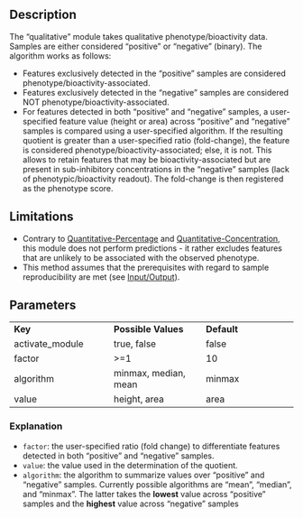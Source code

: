 ## Description

The “qualitative” module takes qualitative phenotype/bioactivity data. 
Samples are either considered “positive” or “negative” (binary). 
The algorithm works as follows:

- Features exclusively detected in the “positive” samples are considered phenotype/bioactivity-associated. 
- Features exclusively detected in the “negative” samples are considered NOT phenotype/bioactivity-associated. 
- For features detected in both “positive” and “negative” samples, a user-specified feature value (height or area) across “positive” and “negative” samples is compared using a user-specified algorithm. If the resulting quotient is greater than a user-specified ratio (fold-change), the feature is considered phenotype/bioactivity-associated; else, it is not. This allows to retain features that may be bioactivity-associated but are present in sub-inhibitory concentrations in the “negative” samples (lack of phenotypic/bioactivity readout). The fold-change is then registered as the phenotype score.

## Limitations

- Contrary to [Quantitative-Percentage](../modules/phenotype.quant-percent.md) and [Quantitative-Concentration](../modules/phenotype.quant-concentr.md), this module does not perform predictions - it rather excludes features that are unlikely to be associated with the observed phenotype.
- This method assumes that the prerequisites with regard to sample reproducibility are met (see [Input/Output](../home/input_output.md)).


## Parameters

<table style="width: 100%;">
 <tr>
  <td style="width: 25%;"><b>Key</b></td>
  <td style="width: 25%;"><b>Possible Values</b></td>
  <td style="width: 25%;"><b>Default</b></td>
 </tr>
 <tr>
  <td style="width: 25%;">activate_module</td>
  <td style="width: 25%;">true, false</td>
  <td style="width: 25%;">false</td>
 </tr>
 <tr>
  <td style="width: 25%;">factor</td>
  <td style="width: 25%;">>=1</td>
  <td style="width: 25%;">10</td>
 </tr>
 <tr>
  <td style="width: 25%;">algorithm</td>
  <td style="width: 25%;">minmax, median, mean</td>
  <td style="width: 25%;">minmax</td>
 </tr>
 <tr>
  <td style="width: 25%;">value</td>
  <td style="width: 25%;">height, area</td>
  <td style="width: 25%;">area</td>
 </tr>
</table>

### Explanation

- `factor`: the user-specified ratio (fold change) to differentiate features detected in both “positive” and “negative” samples.
- `value`: the value used in the determination of the quotient.
- `algorithm`: the algorithm to summarize values over “positive” and “negative” samples. Currently possible algorithms are “mean”, “median”, and “minmax”. The latter takes the **lowest** value across “positive” samples and the **highest** value across “negative” samples

